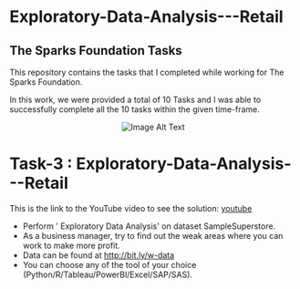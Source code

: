 <h1>Exploratory-Data-Analysis---Retail</h1>
<h2>The Sparks Foundation Tasks</h2>
<p>This repository contains the tasks that I completed while working for The Sparks Foundation.</p>
<p>In this work, we were provided a total of 10 Tasks and I was able to successfully complete all the 10 tasks within the given time-frame.</p>

<p align="center">
  <img src="https://github.com/yasminebs99/Prediction-using-Supervised-ML/assets/160682389/9eede37a-458b-4610-85db-70589bd249ed" alt="Image Alt Text">
</p>

<h1>Task-3 : Exploratory-Data-Analysis---Retail</h1>
<p>This is the link to the YouTube video to see the solution: <a href="https://youtu.be/3on7SX-9014">youtube</a></p>
<ul>
  <li>Perform ' Exploratory Data Analysis' on dataset SampleSuperstore.</li>
  <li>As a business manager, try to find out the weak areas where you can work to make more profit.</li>
  <li>Data can be found at <a href="https://bit.lv/3j4rbWl">http://bit.ly/w-data</a></li>
  <li>You can choose any of the tool of your choice (Python/R/Tableau/PowerBl/Excel/SAP/SAS).</li>
 
</ul>


